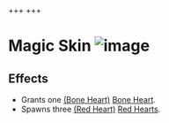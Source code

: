 +++
+++

 # Magic Skin ![image](/image/Magic_Skin.png) 


Effects
---------


* Grants one [(Bone Heart)](/wiki/Bone_Heart "Bone Heart") [Bone Heart](/wiki/Bone_Heart "Bone Heart").
* Spawns three [(Red Heart)](/wiki/Red_Heart "Red Heart") [Red Hearts](/wiki/Red_Heart "Red Heart").


